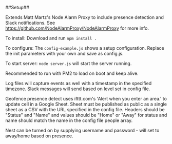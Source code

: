 ##Setup##

Extends Matt Martz's Node Alarm Proxy to include presence detection and Slack notifications.  See https://github.com/NodeAlarmProxy/NodeAlarmProxy for more info.

To install: 
Download and run `npm install .`

To configure:
The `config-example.js` shows a setup configuration.  Replace the init parameters with your own and save as config.js.

To start server:
`node server.js` will start the server running.  

Recommended to run with PM2 to load on boot and keep alive.  

Log files will capture events as well with a timestamp in the specified timezone.  Slack messages will send based on level set in config file.

Geofence presence detect uses ifttt.com's 'Alert when you enter an area.' to update cell in a Google Sheet.  Sheet must be published as public as a single sheet as a CSV with the URL specified in the config file.  Headers should be "Status" and "Name" and values should be "Home" or "Away" for status and name should match the name in the config file people array.

Nest can be turned on by supplying username and password - will set to away/home based on presence.
